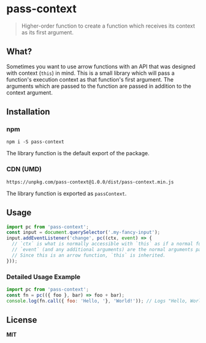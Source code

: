 # pass-context

> Higher-order function to create a function which receives its context as its
> first argument.

## What?

Sometimes you want to use arrow functions with an API that was designed with
context (`this`) in mind. This is a small library which will pass a function's
execution context as that function's first argument. The arguments which are passed to the function are passed in addition to the context argument.

## Installation

### npm

```
npm i -S pass-context
```

The library function is the default export of the package.

### CDN (UMD)

```
https://unpkg.com/pass-context@1.0.0/dist/pass-context.min.js
```

The library function is exported as `passContext`.

## Usage

```js
import pc from 'pass-context';
const input = document.querySelector('.my-fancy-input');
input.addEventListener('change', pc((ctx, event) => {
  // `ctx` is what is normally accessible with `this` as if a normal function were passed as the event listener.
  // `event` (and any additional arguments) are the normal arguments passed in-order after the context argument.
  // Since this is an arrow function, `this` is inherited.
}));
```

### Detailed Usage Example

```js
import pc from 'pass-context';
const fn = pc(({ foo }, bar) => foo + bar);
console.log(fn.call({ foo: 'Hello, '}, 'World!')); // Logs "Hello, World!"
```

## License

**MIT**
